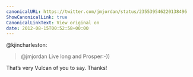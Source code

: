 ```yaml
---
canonicalURL: https://twitter.com/jmjordan/status/235539546220138496
ShowCanonicalLink: true
CanonicalLinkText: View original on
date: 2012-08-15T00:52:58+00:00
---
```

@kjincharleston:

> @jmjordan Live long and Prosper:-))

That’s very Vulcan of you to say. Thanks!